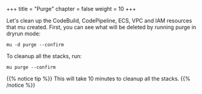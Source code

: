 +++
title = "Purge"
chapter = false
weight = 10
+++

Let's clean up the CodeBuild, CodePipeline, ECS, VPC and IAM resources that mu created.  First, you can see what will be deleted by running purge in dryrun mode:

```
mu -d purge --confirm
```

To cleanup all the stacks, run:

```
mu purge --confirm
```

{{% notice tip %}}
This will take 10 minutes to cleanup all the stacks.
{{% /notice %}}